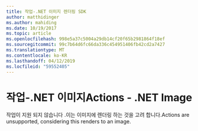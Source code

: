 ```yaml
---
title: 작업-.NET 이미지 렌더링 SDK
author: matthidinger
ms.author: mahiding
ms.date: 10/19/2017
ms.topic: article
ms.openlocfilehash: 998e5a37c5004a29db14cf20f65b2981864f18ef
ms.sourcegitcommit: 99c7b64d6fc66da336c454951406fb42cd2a7427
ms.translationtype: MT
ms.contentlocale: ko-KR
ms.lasthandoff: 04/12/2019
ms.locfileid: "59552405"
---
```

# <a name="actions---net-image"></a><span data-ttu-id="ea57f-102">작업-.NET 이미지</span><span class="sxs-lookup"><span data-stu-id="ea57f-102">Actions - .NET Image</span></span>

<span data-ttu-id="ea57f-103">작업이 지원 되지 않습니다 .이는 이미지에 렌더링 하는 것을 고려 합니다.</span><span class="sxs-lookup"><span data-stu-id="ea57f-103">Actions are unsupported, considering this renders to an image.</span></span>